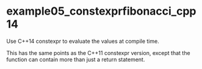 # example05_constexprfibonacci_cpp14

Use C++14 constexpr to evaluate the values at compile time.

This has the same points as the C++11 constexpr version, except that the function can contain more
than just a return statement.
